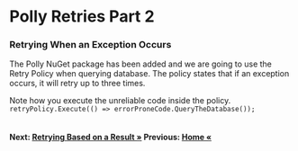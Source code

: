 # Polly Retries Part 2

### Retrying When an Exception Occurs
The Polly NuGet package has been added and we are going to use the Retry Policy when querying database. 
The policy states that if an exception occurs, it will retry up to three times.

Note how you execute the unreliable code inside the policy. `retryPolicy.Execute(() => errorProneCode.QueryTheDatabase());`


``` cs --region retryIfException --source-file .\src\Program.cs --project .\src\PollyDemo.csproj 
```

#### Next: [Retrying Based on a Result  &raquo;](./retryIfIncorrectStatus.md) Previous: [Home &laquo;](../README.md)
